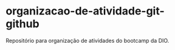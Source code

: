 # organizacao-de-atividade-git-github
Repositório para organização de atividades do bootcamp da DIO.
